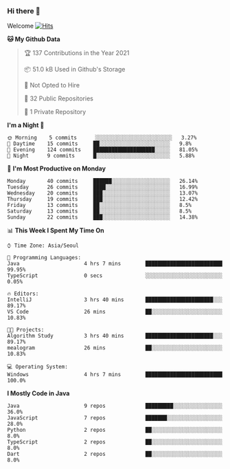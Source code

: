 ### Hi there 👋 

Welcome [![Hits](https://hits.seeyoufarm.com/api/count/incr/badge.svg?url=https%3A%2F%2Fgithub.com%2Fharry4455&count_bg=%2379C83D&title_bg=%23555555&icon=&icon_color=%23E7E7E7&title=hits&edge_flat=false)](https://hits.seeyoufarm.com)


<!--
**harry4455/harry4455** is a ✨ _special_ ✨ repository because its `README.md` (this file) appears on your GitHub profile.

Here are some ideas to get you started:

- 🔭 I’m currently working on ...
- 🌱 I’m currently learning ...
- 👯 I’m looking to collaborate on ...
- 🤔 I’m looking for help with ...
- 💬 Ask me about ...
- 📫 How to reach me: ...
- 😄 Pronouns: ...
- ⚡ Fun fact: ...
-->

<!--START_SECTION:waka-->
**🐱 My Github Data** 

> 🏆 137 Contributions in the Year 2021
 > 
> 📦 51.0 kB Used in Github's Storage 
 > 
> 🚫 Not Opted to Hire
 > 
> 📜 32 Public Repositories 
 > 
> 🔑 1 Private Repository 
 > 
**I'm a Night 🦉** 

```text
🌞 Morning    5 commits      ░░░░░░░░░░░░░░░░░░░░░░░░░   3.27% 
🌆 Daytime    15 commits     ██░░░░░░░░░░░░░░░░░░░░░░░   9.8% 
🌃 Evening    124 commits    ████████████████████░░░░░   81.05% 
🌙 Night      9 commits      █░░░░░░░░░░░░░░░░░░░░░░░░   5.88%

```
📅 **I'm Most Productive on Monday** 

```text
Monday       40 commits     ██████░░░░░░░░░░░░░░░░░░░   26.14% 
Tuesday      26 commits     ████░░░░░░░░░░░░░░░░░░░░░   16.99% 
Wednesday    20 commits     ███░░░░░░░░░░░░░░░░░░░░░░   13.07% 
Thursday     19 commits     ███░░░░░░░░░░░░░░░░░░░░░░   12.42% 
Friday       13 commits     ██░░░░░░░░░░░░░░░░░░░░░░░   8.5% 
Saturday     13 commits     ██░░░░░░░░░░░░░░░░░░░░░░░   8.5% 
Sunday       22 commits     ███░░░░░░░░░░░░░░░░░░░░░░   14.38%

```


📊 **This Week I Spent My Time On** 

```text
⌚︎ Time Zone: Asia/Seoul

💬 Programming Languages: 
Java                     4 hrs 7 mins        █████████████████████████   99.95% 
TypeScript               0 secs              ░░░░░░░░░░░░░░░░░░░░░░░░░   0.05%

🔥 Editors: 
IntelliJ                 3 hrs 40 mins       ██████████████████████░░░   89.17% 
VS Code                  26 mins             ██░░░░░░░░░░░░░░░░░░░░░░░   10.83%

🐱‍💻 Projects: 
Algorithm Study          3 hrs 40 mins       ██████████████████████░░░   89.17% 
mealogram                26 mins             ██░░░░░░░░░░░░░░░░░░░░░░░   10.83%

💻 Operating System: 
Windows                  4 hrs 7 mins        █████████████████████████   100.0%

```

**I Mostly Code in Java** 

```text
Java                     9 repos             █████████░░░░░░░░░░░░░░░░   36.0% 
JavaScript               7 repos             ███████░░░░░░░░░░░░░░░░░░   28.0% 
Python                   2 repos             ██░░░░░░░░░░░░░░░░░░░░░░░   8.0% 
TypeScript               2 repos             ██░░░░░░░░░░░░░░░░░░░░░░░   8.0% 
Dart                     2 repos             ██░░░░░░░░░░░░░░░░░░░░░░░   8.0%

```



<!--END_SECTION:waka-->
